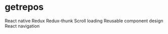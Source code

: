 # getrepos

React native
Redux 
Redux-thunk
Scroll loading
Reusable component design
React navigation
